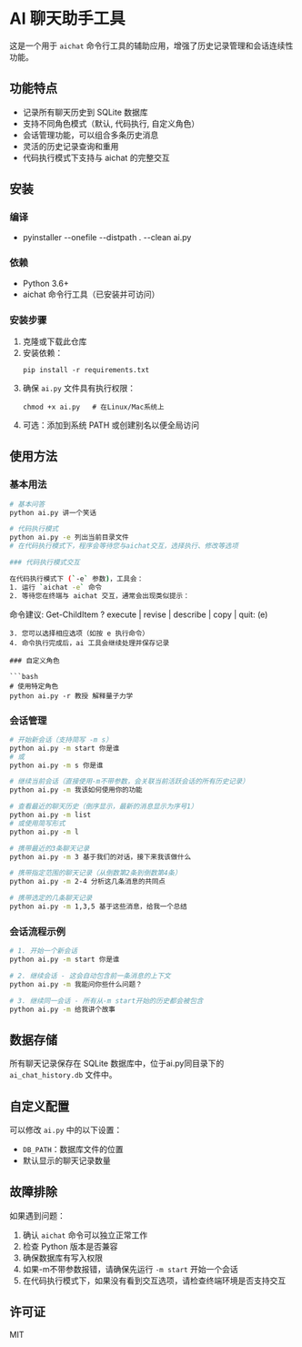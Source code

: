 # AI 聊天助手工具

这是一个用于 `aichat` 命令行工具的辅助应用，增强了历史记录管理和会话连续性功能。

## 功能特点

- 记录所有聊天历史到 SQLite 数据库
- 支持不同角色模式（默认, 代码执行, 自定义角色）
- 会话管理功能，可以组合多条历史消息
- 灵活的历史记录查询和重用
- 代码执行模式下支持与 aichat 的完整交互

## 安装

### 编译

- pyinstaller --onefile --distpath . --clean ai.py

### 依赖

- Python 3.6+
- aichat 命令行工具（已安装并可访问）

### 安装步骤

1. 克隆或下载此仓库
2. 安装依赖：
   ```
   pip install -r requirements.txt
   ```
3. 确保 `ai.py` 文件具有执行权限：
   ```
   chmod +x ai.py   # 在Linux/Mac系统上
   ```
4. 可选：添加到系统 PATH 或创建别名以便全局访问

## 使用方法

### 基本用法

```bash
# 基本问答
python ai.py 讲一个笑话

# 代码执行模式
python ai.py -e 列出当前目录文件
# 在代码执行模式下，程序会等待您与aichat交互，选择执行、修改等选项

### 代码执行模式交互

在代码执行模式下 (`-e` 参数)，工具会：
1. 运行 `aichat -e` 命令
2. 等待您在终端与 aichat 交互，通常会出现类似提示：
   ```
   命令建议: Get-ChildItem
   ? execute | revise | describe | copy | quit: (e)
   ```
3. 您可以选择相应选项（如按 e 执行命令）
4. 命令执行完成后，ai 工具会继续处理并保存记录

### 自定义角色

```bash
# 使用特定角色
python ai.py -r 教授 解释量子力学
```

### 会话管理

```bash
# 开始新会话（支持简写 -m s）
python ai.py -m start 你是谁
# 或
python ai.py -m s 你是谁

# 继续当前会话（直接使用-m不带参数，会关联当前活跃会话的所有历史记录）
python ai.py -m 我该如何使用你的功能

# 查看最近的聊天历史（倒序显示，最新的消息显示为序号1）
python ai.py -m list
# 或使用简写形式
python ai.py -m l

# 携带最近的3条聊天记录
python ai.py -m 3 基于我们的对话，接下来我该做什么

# 携带指定范围的聊天记录（从倒数第2条到倒数第4条）
python ai.py -m 2-4 分析这几条消息的共同点

# 携带选定的几条聊天记录
python ai.py -m 1,3,5 基于这些消息，给我一个总结
```

### 会话流程示例

```bash
# 1. 开始一个新会话
python ai.py -m start 你是谁

# 2. 继续会话 - 这会自动包含前一条消息的上下文
python ai.py -m 我能问你些什么问题？

# 3. 继续同一会话 - 所有从-m start开始的历史都会被包含
python ai.py -m 给我讲个故事
```

## 数据存储

所有聊天记录保存在 SQLite 数据库中，位于ai.py同目录下的 `ai_chat_history.db` 文件中。

## 自定义配置

可以修改 `ai.py` 中的以下设置：
- `DB_PATH`：数据库文件的位置
- 默认显示的聊天记录数量

## 故障排除

如果遇到问题：
1. 确认 `aichat` 命令可以独立正常工作
2. 检查 Python 版本是否兼容
3. 确保数据库有写入权限
4. 如果-m不带参数报错，请确保先运行 `-m start` 开始一个会话
5. 在代码执行模式下，如果没有看到交互选项，请检查终端环境是否支持交互

## 许可证

MIT 
